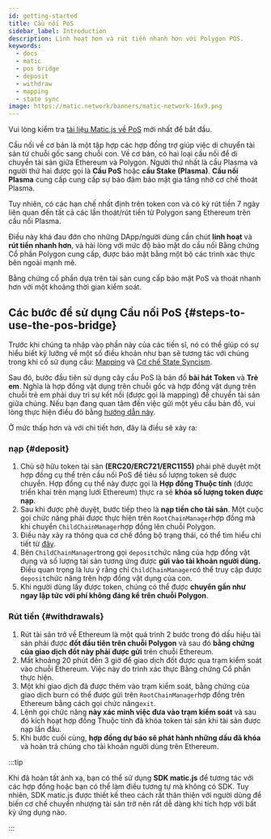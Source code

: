 ```yaml
---
id: getting-started
title: Cầu nối PoS
sidebar_label: Introduction
description: Linh hoạt hơn và rút tiền nhanh hơn với Polygon POS.
keywords:
  - docs
  - matic
  - pos bridge
  - deposit
  - withdraw
  - mapping
  - state sync
image: https://matic.network/banners/matic-network-16x9.png
---
```


Vui lòng kiểm tra [tài liệu Matic.js về PoS](../matic-js/get-started.md) mới nhất để bắt đầu.

Cầu nối về cơ bản là một tập hợp các hợp đồng trợ giúp việc di chuyển tài sản từ chuỗi gốc sang chuỗi con. Về cơ bản, có hai loại cầu nối để di chuyển tài sản giữa Ethereum và Polygon. Người thứ nhất là cầu Plasma và người thứ hai được gọi là **Cầu PoS** hoặc **cầu Stake (Plasma)**. **Cầu nối Plasma** cung cấp cung cấp sự bảo đảm bảo mật gia tăng nhờ cơ chế thoát Plasma.

Tuy nhiên, có các hạn chế nhất định trên token con và có kỳ rút tiền 7 ngày liên quan đến tất cả các lần thoát/rút tiền từ Polygon sang Ethereum trên cầu nối Plasma.

Điều này khá đau đớn cho những DApp/người dùng cần chút **linh hoạt** và **rút tiền nhanh hơn**, và hài lòng với mức độ bảo mật do cầu nối Bằng chứng Cổ phần Polygon cung cấp, được bảo mật bằng một bộ các trình xác thực bên ngoài mạnh mẽ.

Bằng chứng cổ phần dựa trên tài sản cung cấp bảo mật PoS và thoát nhanh hơn với một khoảng thời gian kiểm soát.

## Các bước để sử dụng Cầu nối PoS {#steps-to-use-the-pos-bridge}

Trước khi chúng ta nhập vào phần này của các tiến sĩ, nó có thể giúp có sự hiểu biết kỹ lưỡng về một số điều khoản như bạn sẽ tương tác với chúng trong khi cố sử dụng cầu: [Mapping](https://docs.polygon.technology/docs/develop/ethereum-polygon/submit-mapping-request/) và [Cơ chế State Syncism](https://docs.polygon.technology/docs/pos/state-sync/state-sync/).

Sau đó, bước đầu tiên sử dụng cây cầu PoS là bản đồ **bài hát Token** và **Trẻ em**. Nghĩa là hợp đồng vật dụng trên chuỗi gốc và hợp đồng vật dụng trên chuỗi trẻ em phải duy trì sự kết nối (được gọi là mapping) để chuyển tài sản giữa chúng. Nếu bạn đang quan tâm đến việc gửi một yêu cầu bản đồ, vui lòng thực hiện điều đó bằng [hướng dẫn này](/docs/develop/ethereum-polygon/submit-mapping-request/).

Ở mức thấp hơn và với chi tiết hơn, đây là điều sẽ xảy ra:

### nạp {#deposit}

  1. Chủ sở hữu token tài sản **(ERC20/ERC721/ERC1155)** phải phê duyệt một hợp đồng cụ thể trên cầu nối PoS để tiêu số lượng token sẽ được chuyển. Hợp đồng cụ thể này được gọi là **Hợp đồng Thuộc tính** (được triển khai trên mạng lưới Ethereum) thực ra sẽ **khóa số lượng token được nạp**.
  2. Sau khi được phê duyệt, bước tiếp theo là **nạp tiền cho tài sản**. Một cuộc gọi chức năng phải được thực hiện trên `RootChainManager`hợp đồng mà khi chuyển `ChildChainManager`hợp đồng lên chuỗi Polygon.
  3. Điều này xảy ra thông qua cơ chế đồng bộ trạng thái, có thể tìm hiểu chi tiết từ [đây](/docs/pos/state-sync/state-sync/).
  4. Bên `ChildChainManager`trong gọi `deposit`chức năng của hợp đồng vật dụng và số lượng tài sản tương ứng được **gửi vào tài khoản người dùng.** Điều quan trọng là lưu ý rằng chỉ `ChildChainManager`có thể truy cập được `deposit`chức năng trên hợp đồng vật dụng của con.
  5. Khi người dùng lấy được token, chúng có thể được **chuyển gần như ngay lập tức với phí không đáng kể trên chuỗi Polygon**.

### Rút tiền {#withdrawals}

  1. Rút tài sản trở về Ethereum là một quá trình 2 bước trong đó dấu hiệu tài sản phải được **đốt đầu tiên trên chuỗi Polygon** và sau đó **bằng chứng của giao dịch đốt này phải được gửi** trên chuỗi Ethereum.
  2. Mất khoảng 20 phút đến 3 giờ để giao dịch đốt được qua trạm kiểm soát vào chuỗi Ethereum. Việc này do trình xác thực Bằng chứng Cổ phần thực hiện.
  3. Một khi giao dịch đã được thêm vào trạm kiểm soát, bằng chứng của giao dịch burn có thể được gửi trên `RootChainManager`hợp đồng trên Ethereum bằng cách gọi chức năng`exit`.
  4. Lệnh gọi chức năng **này xác minh việc đưa vào trạm kiểm soát** và sau đó kích hoạt hợp đồng Thuộc tính đã khóa token tài sản khi tài sản được nạp lần đầu.
  5. Khi bước cuối cùng, **hợp đồng dự báo sẽ phát hành những dấu đã khóa** và hoàn trả chúng cho tài khoản người dùng trên Ethereum.

:::tip

Khi đã hoàn tất ánh xạ, bạn có thể sử dụng **SDK matic.js** để tương tác với các hợp đồng hoặc bạn có thể làm điều tương tự mà không có SDK. Tuy nhiên, SDK matic.js được thiết kế theo cách rất thân thiện với người dùng để biến cơ chế chuyển nhượng tài sản trở nên rất dễ dàng khi tích hợp với bất kỳ ứng dụng nào.

:::